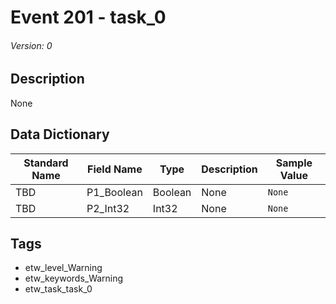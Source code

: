 # Event 201 - task_0
###### Version: 0

## Description
None

## Data Dictionary
|Standard Name|Field Name|Type|Description|Sample Value|
|---|---|---|---|---|
|TBD|P1_Boolean|Boolean|None|`None`|
|TBD|P2_Int32|Int32|None|`None`|

## Tags
* etw_level_Warning
* etw_keywords_Warning
* etw_task_task_0
